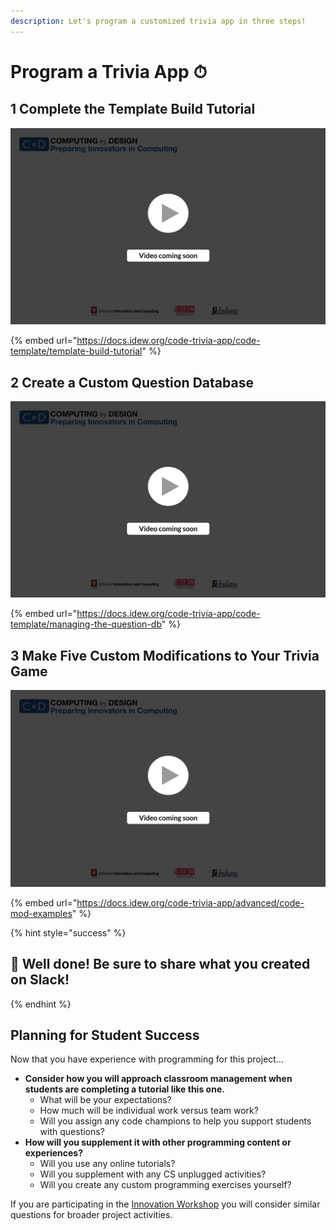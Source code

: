 ```yaml
---
description: Let's program a customized trivia app in three steps!
---
```


# Program a Trivia App ⏱

## 1 Complete the Template Build Tutorial

![](../../.gitbook/assets/vidcoming.png)

{% embed url="https://docs.idew.org/code-trivia-app/code-template/template-build-tutorial" %}

## 2 Create a Custom Question Database

![](../../.gitbook/assets/vidcoming.png)

{% embed url="https://docs.idew.org/code-trivia-app/code-template/managing-the-question-db" %}

## 3 Make Five Custom Modifications to Your Trivia Game 

![](../../.gitbook/assets/vidcoming.png)

{% embed url="https://docs.idew.org/code-trivia-app/advanced/code-mod-examples" %}

{% hint style="success" %}
## 🎉 Well done! Be sure to share what you created on Slack!
{% endhint %}

## Planning for Student Success

Now that you have experience with programming for this project...

* **Consider how you will approach classroom management when students are completing a tutorial like this one.** 
  * What will be your expectations? 
  * How much will be individual work versus team work?
  * Will you assign any code champions to help you support students with questions?
* **How will you supplement it with other programming content or experiences?**
  * Will you use any online tutorials?
  * Will you supplement with any CS unplugged activities?
  * Will you create any custom programming exercises yourself?

If you are participating in the [Innovation Workshop](../../cxd-innovation-workshop/full-experience.md) you will consider similar questions for broader project activities.

